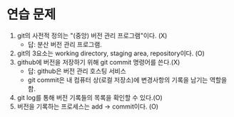 # 연습 문제

1. git의 사전적 정의는 "(중앙) 버전 관리 프로그램"이다. (X)
    - 답: 분산 버전 관리 프로그램.
2. git의 3요소는 working directory, staging area, repository이다. (O)
3. github에 버전을 저장하기 위해 git commit 명령어를 쓴다.(X)
   - 답: github은 버전 관리 호스팅 서비스
   - git commit은 내 컴퓨터 상(로컬 저장소)에 변경사항의 기록을 남기는 역할을 함.
4. git log를 통해 버전 기록들의 목록을 확인할 수 있다.(O)
5. 버전을 기록하는 프로세스는 add -> commit이다. (O)